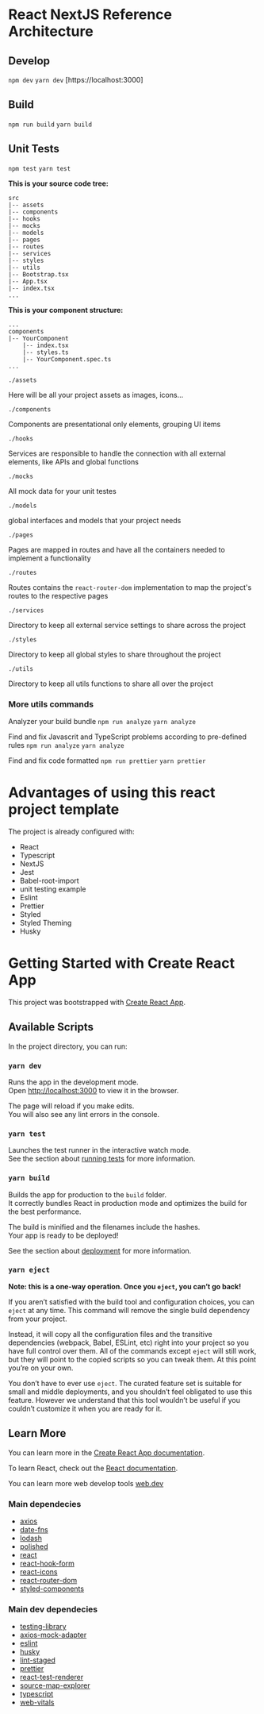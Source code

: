 # React NextJS Reference Architecture

## Develop

`npm dev`
`yarn dev`
[https://localhost:3000]

## Build

`npm run build`
`yarn build`

## Unit Tests

`npm test`
`yarn test`

**This is your source code tree:**

```
src
|-- assets
|-- components
|-- hooks
|-- mocks
|-- models
|-- pages
|-- routes
|-- services
|-- styles
|-- utils
|-- Bootstrap.tsx
|-- App.tsx
|-- index.tsx
...
```

**This is your component structure:**

```
...
components
|-- YourComponent
    |-- index.tsx
    |-- styles.ts
    |-- YourComponent.spec.ts
...
```

`./assets`

Here will be all your project assets as images, icons...

`./components`

Components are presentational only elements, grouping UI items

`./hooks`

Services are responsible to handle the connection with all external elements, like APIs and global functions

`./mocks`

All mock data for your unit testes

`./models`

global interfaces and models that your project needs

`./pages`

Pages are mapped in routes and have all the containers needed to implement a functionality

`./routes`

Routes contains the `react-router-dom` implementation to map the project's routes to the respective pages

`./services`

Directory to keep all external service settings to share across the project

`./styles`

Directory to keep all global styles to share throughout the project

`./utils`

Directory to keep all utils functions to share all over the project

### More utils commands

Analyzer your build bundle
`npm run analyze`
`yarn analyze`

Find and fix Javascrit and TypeScript problems according to pre-defined rules
`npm run analyze`
`yarn analyze`

Find and fix code formatted
`npm run prettier`
`yarn prettier`

# Advantages of using this react project template

The project is already configured with:

- React
- Typescript
- NextJS
- Jest
- Babel-root-import
- unit testing example
- Eslint
- Prettier
- Styled
- Styled Theming
- Husky

# Getting Started with Create React App

This project was bootstrapped with [Create React App](https://github.com/facebook/create-react-app).

## Available Scripts

In the project directory, you can run:

### `yarn dev`

Runs the app in the development mode.\
Open [http://localhost:3000](http://localhost:3000) to view it in the browser.

The page will reload if you make edits.\
You will also see any lint errors in the console.

### `yarn test`

Launches the test runner in the interactive watch mode.\
See the section about [running tests](https://facebook.github.io/create-react-app/docs/running-tests) for more information.

### `yarn build`

Builds the app for production to the `build` folder.\
It correctly bundles React in production mode and optimizes the build for the best performance.

The build is minified and the filenames include the hashes.\
Your app is ready to be deployed!

See the section about [deployment](https://facebook.github.io/create-react-app/docs/deployment) for more information.

### `yarn eject`

**Note: this is a one-way operation. Once you `eject`, you can’t go back!**

If you aren’t satisfied with the build tool and configuration choices, you can `eject` at any time. This command will remove the single build dependency from your project.

Instead, it will copy all the configuration files and the transitive dependencies (webpack, Babel, ESLint, etc) right into your project so you have full control over them. All of the commands except `eject` will still work, but they will point to the copied scripts so you can tweak them. At this point you’re on your own.

You don’t have to ever use `eject`. The curated feature set is suitable for small and middle deployments, and you shouldn’t feel obligated to use this feature. However we understand that this tool wouldn’t be useful if you couldn’t customize it when you are ready for it.

## Learn More

You can learn more in the [Create React App documentation](https://facebook.github.io/create-react-app/docs/getting-started).

To learn React, check out the [React documentation](https://reactjs.org/).

You can learn more web develop tools [web.dev](https://web.dev/)

### Main dependecies

- [axios](https://www.npmjs.com/package/axios)
- [date-fns](https://date-fns.org/)
- [lodash](https://lodash.com/)
- [polished](https://www.npmjs.com/package/polished)
- [react](https://reactjs.org/)
- [react-hook-form](https://react-hook-form.com/)
- [react-icons](https://react-icons.github.io/react-icons/)
- [react-router-dom](https://reactrouter.com/web/guides/quick-start)
- [styled-components](https://styled-components.com/)

### Main dev dependecies

- [testing-library](https://testing-library.com/)
- [axios-mock-adapter](https://www.npmjs.com/package/axios-mock-adapter)
- [eslint](https://eslint.org/)
- [husky](https://www.npmjs.com/package/husky)
- [lint-staged](https://www.npmjs.com/package/lint-staged)
- [prettier](https://prettier.io/)
- [react-test-renderer](https://pt-br.reactjs.org/docs/test-renderer.html)
- [source-map-explorer](https://www.npmjs.com/package/source-map-explorer)
- [typescript](https://www.typescriptlang.org/)
- [web-vitals](https://web.dev/vitals/)
